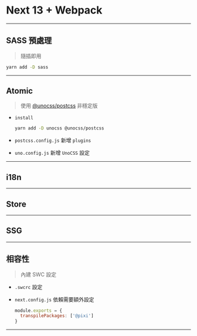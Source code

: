 # Next 13 + Webpack

---

## SASS 預處理

> 隨插即用

```sh
yarn add -D sass
```

---

## Atomic

> 使用 [@unocss/postcss](https://github.com/unocss/unocss/tree/main/packages/postcss) 非穩定版

- `install`

  ```sh
  yarn add -D unocss @unocss/postcss
  ```
  
- `postcss.config.js` 新增 `plugins`

- `uno.config.js` 新增 `UnoCSS` 設定

---

## i18n

---

## Store

---

## SSG

---

## 相容性

> 內建 SWC 設定

- `.swcrc` 設定

- `next.config.js` 依賴需要額外設定

  ```js
  module.exports = {
    transpilePackages: ['@pixi']
  }
  ```

---
